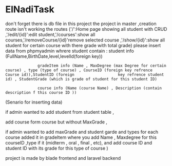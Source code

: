 # ElNadiTask
don't forget there is db file in this project 
the project in master ,creation route isn't working 
the routes ('/':Home page showing all student with CRUD ,'/edit/{id}':edit student,'/courses':show all courses,'/removeCourse/{id}'remove selected course ,'/show/{id}':show all student for certain course with there grade with total grade)
please insert data from phpmyadmin whrere student contain : 
                  student info (FullName,BirthDate,level,levelId(foreign key))
                                                            
                  gradeItem info (Name , MaxDegree (max Degree for certain course) , type (type of course) , CourseID (foreign key refrence Course id)),StudentID (foreign                   key refrence student id) , StudentGrade (which is grade of student for this student ID)

                  course info (Name (course Name) , Description (contain description f this course ID ))

(Senario for inserting data)

if admin wanted to add student  from student table ,

add course form course but without MaxGrade , 

if admin wanted to add maxGrade and student garde and types for each course added it in gradeItem where you add Name , Maxdegree for this courseID ,type if it (midterm , oral , final , etc), and add course ID and student ID with its grade for this type of course )

project is made by blade frontend and laravel backend
